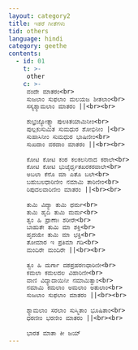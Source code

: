 ```yaml
---
layout: category2
title: ಇತರೆ ಗೀತೆಗಳು
tid: others
language: hindi
category: geethe
contents:
  - id: 01
    t: >-
     other
    c: >- 
     ವಂದೇ ಮಾತರಂ<br>
     ಸುಜಲಾಂ ಸುಫಲಾಂ ಮಲಯಜ ಶೀತಲಾಂ<br>
     ಸಸ್ಯಶ್ಯಾಮಲಾಂ ಮಾತರಂ ||<br><br>
     
     ಶುಭ್ರಜ್ಯೋತ್ಸ್ನಾ ಪುಲಕಿತಯಾಮಿನೀಂ<br>
     ಪುಲ್ಲಕುಸುಮಿತ ಸುಮಧುರ ಶೋಭಿನೀಂ |<br>
     ಸುಹಾಸಿನೀಂ ಸುಮಧುರ ಭಾಷಿಣೀಂ<br>
     ಸುಖದಾಂ ವರದಾಂ ಮಾತರಂ ||<br><br>
     
     ಕೋಟಿ ಕೋಟಿ ಕಂಠ ಕಲಕಲನಿನಾದ ಕರಾಲೇ<br>
     ಕೋಟಿ ಕೋಟಿ ಭುಜೈರ್ಧೃತಖರಕರವಾಲೇ<br>
     ಅಬಲಾ ಕೆನೊ ಮಾ ಎತೊ ಬಲೇ<br>
     ಬಹುಬಲಧಾರಿಣೀಂ ನಮಾಮಿ ತಾರಿಣೀಂ<br>
     ರಿಪುದಲವಾರಿಣೀಂ ಮಾತರಂ ||<br><br>
     
     ತುಮಿ ವಿದ್ಯಾ ತುಮಿ ಧರ್ಮ<br>
     ತುಮಿ ಹೃದಿ ತುಮಿ ಮರ್ಮ<br>
     ತ್ವಂ ಹಿ ಪ್ರಾಣಾಃ ಶರೀರೇ<br>
     ಬಾಹುತೇ ತುಮಿ ಮಾ ಶಕ್ತಿ<br>
     ಹೃದಯೇ ತುಮಿ ಮಾ ಭಕ್ತಿ<br>
     ತೋಮಾರ ಇ ಪ್ರತಿಮಾ ಗಡಿ<br>
     ಮಂದಿರೇ ಮಂದಿರೇ ||<br><br>
     
     ತ್ವಂ ಹಿ ದುರ್ಗಾ ದಶಪ್ರಹರಣಧಾರಿಣೀ<br>
     ಕಮಲಾ ಕಮಲದಲ ವಿಹಾರಿಣೀ<br>
     ವಾಣಿ ವಿದ್ಯಾದಾಯಿನೀ ನಮಾಮಿತ್ವಾಂ<br>
     ನಮಾಮಿ ಕಮಲಾಂ ಅಮಲಾಂ ಅತುಲಾಂ<br>
     ಸುಜಲಾಂ ಸುಫಲಾಂ ಮಾತರಂ ||<br><br>
     
     ಶ್ಯಾಮಲಾಂ ಸರಲಾಂ ಸುಸ್ಮಿತಾಂ ಭೂಷಿತಾಂ<br>
     ಧರಣೀಂ ಭರಣೀಂ ಮಾತರಂ ||<br><br>
     
     ಭಾರತ ಮಾತಾ ಕೀ ಜಯ್
---
```

